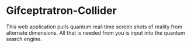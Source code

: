# Gifceptratron-Collider
This web application pulls quantum real-time screen shots of reality from alternate dimensions. All that is needed from you is input into the quantum search engine. 

